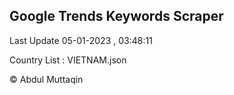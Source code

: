 

## Google Trends Keywords Scraper 
 
Last Update 05-01-2023 , 03:48:11

Country List :
VIETNAM.json



© Abdul Muttaqin 
